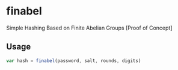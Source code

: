 # finabel

Simple Hashing Based on Finite Abelian Groups [Proof of Concept]

## Usage

```js
var hash = finabel(password, salt, rounds, digits)
```

